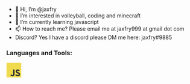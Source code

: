 - 👋 Hi, I’m @jaxfry
- 👀 I’m interested in volleyball, coding and minecraft
- 🌱 I’m currently learning javascript
- 📫 How to reach me? Please email me at jaxfry999 аt gmaіӏ dоt com
- Discord? Yes I have a discord please DM me here: jaxfry#9885

<h3 align="left">Languages and Tools:</h3>
<p align="left"> <a href="https://developer.mozilla.org/en-US/docs/Web/JavaScript" target="_blank" rel="noreferrer"> <img src="https://raw.githubusercontent.com/devicons/devicon/master/icons/javascript/javascript-original.svg" alt="javascript" width="40" height="40"/> </a> </p>
